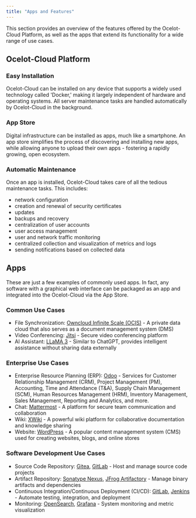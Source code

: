 ```yaml
---
title: "Apps and Features"
---
```


This section provides an overview of the features offered by the Ocelot-Cloud Platform, as well as the apps that extend its functionality for a wide range of use cases.

## Ocelot-Cloud Platform

### Easy Installation

Ocelot-Cloud can be installed on any device that supports a widely used technology called 'Docker,' making it largely independent of hardware and operating systems. All server maintenance tasks are handled automatically by Ocelot-Cloud in the background.

### App Store

Digital infrastructure can be installed as apps, much like a smartphone. An app store simplifies the process of discovering and installing new apps, while allowing anyone to upload their own apps - fostering a rapidly growing, open ecosystem.

### Automatic Maintenance

Once an app is installed, Ocelot-Cloud takes care of all the tedious maintenance tasks. This includes:
  * network configuration
  * creation and renewal of security certificates
  * updates
  * backups and recovery
  * centralization of user accounts
  * user access management
  * user and network traffic monitoring
  * centralized collection and visualization of metrics and logs
  * sending notifications based on collected data

## Apps

These are just a few examples of commonly used apps. In fact, any software with a graphical web interface can be packaged as an app and integrated into the Ocelot-Cloud via the App Store.

### Common Use Cases

* File Synchronization: [Owncloud Infinite Scale (OCIS)](https://owncloud.com/infinite-scale/) - A private data cloud that also serves as a document management system (DMS)
* Video Conferencing: [Jitsi](https://jitsi.org/) - Secure video conferencing platform
* AI Assistant: [LLaMA 3](https://ai.meta.com/blog/meta-llama-3/) - Similar to ChatGPT, provides intelligent assistance without sharing data externally

### Enterprise Use Cases

* Enterprise Resource Planning (ERP): [Odoo](https://www.odoo.com/) - Services for Customer Relationship Management (CRM), Project Management (PM), Accounting, Time and Attendance (T&A), Supply Chain Management (SCM), Human Resources Management (HRM), Inventory Management, Sales Management, Reporting and Analytics, and more.
* Chat: [Mattermost](https://mattermost.com/) - A platform for secure team communication and collaboration
* Wiki: [XWiki](https://www.xwiki.org/xwiki/bin/view/Main/WebHome) - A powerful wiki platform for collaborative documentation and knowledge sharing
* Website: [WordPress](https://wordpress.com/) - A popular content management system (CMS) used for creating websites, blogs, and online stores

### Software Development Use Cases

* Source Code Repository: [Gitea](https://about.gitea.com/), [GitLab](https://about.gitlab.com/) - Host and manage source code projects
* Artifact Repository: [Sonatype Nexus](https://www.sonatype.com/products/sonatype-nexus-repository), [JFrog Artifactory](https://jfrog.com/artifactory/) - Manage binary artifacts and dependencies
* Continuous Integration/Continuous Deployment (CI/CD): [GitLab](https://about.gitlab.com/), [Jenkins](https://www.jenkins.io/) - Automate testing, integration, and deployment
* Monitoring: [OpenSearch](https://opensearch.org/), [Grafana](https://grafana.com/) - System monitoring and metric visualization